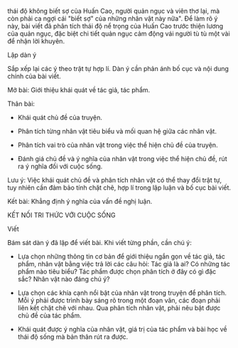 thái độ không biết sợ của Huấn Cao, người quản ngục và viên thơ lại, mà còn phải ca ngợi cái "biết sợ" của những nhân vật này nữa". Để làm rõ ý này, bài viết đã phân tích thái độ nể trọng của Huấn Cao trước thiện lương của quản ngục, đặc biệt chi tiết quản ngục cảm động vái người tù tù một vài để nhận lời khuyên.

Lập dàn ý

Sắp xếp lại các ý theo trật tự hợp lí. Dàn ý cần phản ánh bố cục và nội dung chính của bài viết.

Mở bài: Giới thiệu khái quát về tác giả, tác phẩm.

Thân bài:

- Khái quát chủ đề của truyện.

- Phân tích từng nhân vật tiêu biểu và mối quan hệ giữa các nhân vật.

- Phân tích vai trò của nhân vật trong việc thể hiện chủ đề của truyện.

- Đánh giá chủ đề và ý nghĩa của nhân vật trong việc thể hiện chủ đề, rút ra ý nghĩa đối với cuộc sống.

Lưu ý: Việc khái quát chủ đề và phân tích nhân vật có thể thay đổi trật tự, tuy nhiên cần đảm bảo tính chặt chẽ, hợp lí trong lập luận và bố cục bài viết.

Kết bài: Khẳng định ý nghĩa của vấn đề nghị luận.

KẾT NỐI TRI THỨC
VỚI CUỘC SỐNG

Viết

Bám sát dàn ý đã lập để viết bài. Khi viết từng phần, cần chú ý:

- Lựa chọn những thông tin cơ bản để giới thiệu ngắn gọn về tác giả, tác phẩm, nhân vật bằng việc trả lời các câu hỏi: Tác giả là ai? Có những tác phẩm nào tiêu biểu? Tác phẩm được chọn phân tích ở đây có gì đặc sắc? Nhân vật nào đáng chú ý?

- Lựa chọn các khía cạnh nổi bật của nhân vật trong truyện để phân tích. Mỗi ý phải được trình bày sáng rõ trong một đoạn văn, các đoạn phải liên kết chặt chẽ với nhau. Qua phân tích nhân vật, phải nêu bật được chủ đề của tác phẩm.

- Khái quát được ý nghĩa của nhân vật, giá trị của tác phẩm và bài học về thái độ sống mà bản thân rút ra được.
